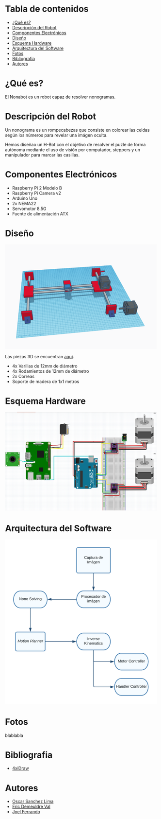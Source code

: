 # Tabla de contenidos
  * [¿Qué es?](#que-es)
  * [Descripción del Robot](#descripción-del-robot)
  * [Componentes Electrónicos](#componentes-electrónicos)
  * [Diseño](#diseño)
  * [Esquema Hardware](#esquema-hardware)
  * [Arquitectura del Software](#arquitectura-del-software)
  * [Fotos](#video)
  * [Bibliografia](#bibliografia)
  * [Autores](#autores)
  

# ¿Qué es?
El Nonabot es un robot capaz de resolver nonogramas.

# Descripción del Robot
Un nonograma es un rompecabezas que consiste en colorear las celdas según los números para revelar una imágen oculta. 

Hemos diseñao un H-Bot con el objetivo de resolver el puzle de forma autónoma mediante el uso de visión por computador, steppers y un manipulador para marcar las casillas.

# Componentes Electrónicos
  - Raspberry Pi 2 Modelo B
  - Raspberry Pi Camera v2
  - Arduino Uno
  - 2x NEMA22
  - Servomotor 8.5G
  - Fuente de alimentación ATX

# Diseño
<img src="/capturas/3d-general.PNG" width="500" height="344" >

Las piezas 3D se encuentran [aqui](https://github.com/VerticalFarming/nonabot/tree/master/piezas).

 - 4x Varillas de 12mm de diámetro
 - 4x Rodamientos de 12mm de diámetro
 - 2x Correas
 - Soporte de madera de 1x1 metros

# Esquema Hardware
<img src="/capturas/esquema-hardware.PNG" width="500" height="324" >

# Arquitectura del Software
<img src="/capturas/esquema-software.png" width="500" height="542" >

# Fotos
blablabla

# Bibliografia
 - <a href="https://www.instructables.com/4xiDraw/">4xiDraw</a>

# Autores
 - <a href="https://github.com/oscar-sanchez27">Oscar Sanchez Lima</a>
 - <a href="https://github.com/VerticalFarming">Eric Demeuldre Val</a>
 - <a href="https://github.com/JoelFerrando">Joel Ferrando</a>
